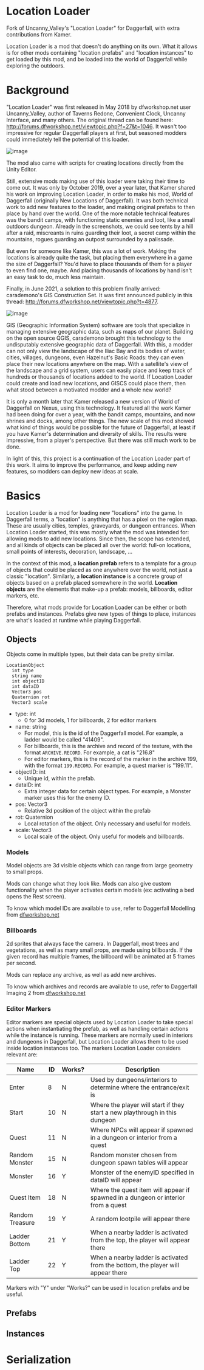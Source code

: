# Location Loader
Fork of Uncanny_Valley's "Location Loader" for Daggerfall, with extra contributions from Kamer.

Location Loader is a mod that doesn't do anything on its own. What it allows is for other mods containing "location prefabs" and "location instances" to get loaded by this mod, and be loaded into the world of Daggerfall while exploring the outdoors.

# Background

"Location Loader" was first released in May 2018 by dfworkshop.net user Uncanny_Valley, author of Taverns Redone, Convenient Clock, Uncanny Interface, and many others. The original thread can be found here: http://forums.dfworkshop.net/viewtopic.php?f=27&t=1046. It wasn't too impressive for regular Daggerfall players at first, but seasoned modders could immediately tell the potential of this loader.  

![image](https://user-images.githubusercontent.com/5789925/140196140-101ba8dc-29a7-445f-ae2f-fd65c1fe76db.png)

The mod also came with scripts for creating locations directly from the Unity Editor. 

Still, extensive mods making use of this loader were taking their time to come out. It was only by October 2019, over a year later, that Kamer shared his work on improving Location Loader, in order to make his mod, World of Daggerfall (originally New Locations of Daggerfall). It was both technical work to add new features to the loader, and making original prefabs to then place by hand over the world. One of the more notable technical features was the bandit camps, with functioning static enemies and loot, like a small outdoors dungeon. Already in the screenshots, we could see tents by a hill after a raid, miscreants in ruins guarding their loot, a secret camp within the mountains, rogues guarding an outpost surrounded by a palissade. 

But even for someone like Kamer, this was a lot of work. Making the locations is already quite the task, but placing them everywhere in a game the size of Daggerfall? You'd have to place thousands of them for a player to even find one, maybe. And placing thousands of locations by hand isn't an easy task to do, much less maintain.

Finally, in June 2021, a solution to this problem finally arrived: carademono's GIS Construction Set. It was first announced publicly in this thread: http://forums.dfworkshop.net/viewtopic.php?t=4877. 

![image](https://user-images.githubusercontent.com/5789925/140239072-0ea9b1a0-3f0b-4f2b-befa-43412a3eb3f3.png)

GIS (Geographic Information System) software are tools that specialize in managing extensive geographic data, such as maps of our planet. Building on the open source QGIS, carademono brought this technology to the undisputably extensive geographic data of Daggerfall. With this, a modder can not only view the landscape of the Iliac Bay and its bodies of water, cities, villages, dungeons, even Hazelnut's Basic Roads: they can even place their new locations anywhere on the map. With a satellite's view of the landscape and a grid system, users can easily place and keep track of hundreds or thousands of locations added to the world. If Location Loader could create and load new locations, and GISCS could place them, then what stood between a motivated modder and a whole new world?

It is only a month later that Kamer released a new version of World of Daggerfall on Nexus, using this technology. It featured all the work Kamer had been doing for over a year, with the bandit camps, mountains, and now shrines and docks, among other things. The new scale of this mod showed what kind of things would be possible for the future of Daggerfall, at least if you have Kamer's determination and diversity of skills. The results were impressive, from a player's perspective. But there was still much work to be done.

In light of this, this project is a continuation of the Location Loader part of this work. It aims to improve the performance, and keep adding new features, so modders can deploy new ideas at scale.

# Basics

Location Loader is a mod for loading new "locations" into the game. In Daggerfall terms, a "location" is anything that has a pixel on the region map. These are usually cities, temples, graveyards, or dungeon entrances. When Location Loader started, this was mostly what the mod was intended for: allowing mods to add new locations. Since then, the scope has extended, and all kinds of objects can be placed all over the world: full-on locations, small points of interests, decoration, landscape, ...

In the context of this mod, a **location prefab** refers to a template for a group of objects that could be placed as one anywhere over the world, not just a classic "location". Similarly, a **location instance** is a concrete group of objects based on a prefab placed somewhere in the world. **Location objects** are the elements that make-up a prefab: models, billboards, editor markers, etc.

Therefore, what mods provide for Location Loader can be either or both prefabs and instances. Prefabs give new types of things to place, instances are what's loaded at runtime while playing Daggerfall.

## Objects

Objects come in multiple types, but their data can be pretty similar.

```
LocationObject
  int type
  string name
  int objectID
  int dataID
  Vector3 pos
  Quaternion rot
  Vector3 scale
```

- type: int
  - 0 for 3d models, 1 for billboards, 2 for editor markers
- name: string
  - For model, this is the id of the Daggerfall model. For example, a ladder would be called "41409".
  - For billboards, this is the archive and record of the texture, with the format `ARCHIVE.RECORD`. For example, a cat is "216.8"
  - For editor markers, this is the record of the marker in the archive 199, with the format `199.RECORD`. For example, a quest marker is "199.11".
- objectID: int
  - Unique id, within the prefab.
- dataID: int
  - Extra integer data for certain object types. For example, a Monster marker uses this for the enemy ID.
- pos: Vector3
  - Relative 3d position of the object within the prefab
- rot: Quaternion
  - Local rotation of the object. Only necessary and useful for models.
- scale: Vector3
  - Local scale of the object. Only useful for models and billboards.

### Models

Model objects are 3d visible objects which can range from large geometry to small props. 

Mods can change what they look like. Mods can also give custom functionality when the player activates certain models (ex: activating a bed opens the Rest screen).

To know which model IDs are available to use, refer to Daggerfall Modelling from [dfworkshop.net](dfworkshop.net)

### Billboards

2d sprites that always face the camera. In Daggerfall, most trees and vegetations, as well as many small props, are made using billboards. If the given record has multiple frames, the billboard will be animated at 5 frames per second.

Mods can replace any archive, as well as add new archives.

To know which archives and records are available to use, refer to Daggerfall Imaging 2 from [dfworkshop.net](dfworkshop.net)

### Editor Markers

Editor markers are special objects used by Location Loader to take special actions when instantiating the prefab, as well as handling certain actions while the instance is running. These markers are normally used in interiors and dungeons in Daggerfall, but Location Loader allows them to be used inside location instances too. The markers Location Loader considers relevant are:

| Name            | ID  | Works? | Description                                                                       |
| --------------- | --- | ------ | --------------------------------------------------------------------------------- |
| Enter           | 8   |   N    | Used by dungeons/interiors to determine where the entrance/exit is                |
| Start           | 10  |   N    | Where the player will start if they start a new playthrough in this dungeon       |
| Quest           | 11  |   N    | Where NPCs will appear if spawned in a dungeon or interior from a quest           |
| Random Monster  | 15  |   N    | Random monster chosen from dungeon spawn tables will appear                       |
| Monster         | 16  |   Y    | Monster of the enemyID specified in dataID will appear                            |
| Quest Item      | 18  |   N    | Where the quest item will appear if spawned in a dungeon or interior from a quest |
| Random Treasure | 19  |   Y    | A random lootpile will appear there                                               |
| Ladder Bottom   | 21  |   Y    | When a nearby ladder is activated from the top, the player will appear there      |
| Ladder Top      | 22  |   Y    | When a nearby ladder is activated from the bottom, the player will appear there   |

Markers with "Y" under "Works?" can be used in location prefabs and be useful.

## Prefabs

## Instances

# Serialization
